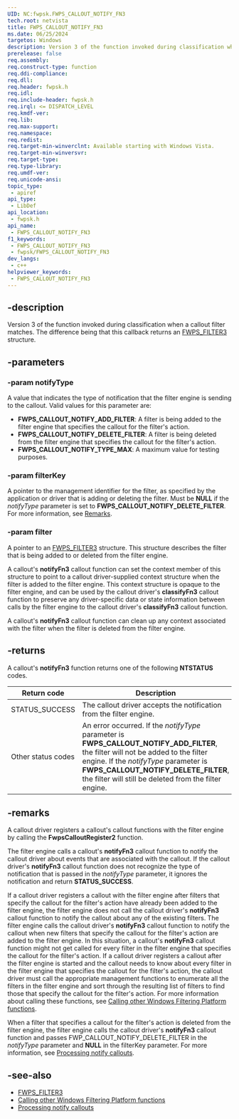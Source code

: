```yaml
---
UID: NC:fwpsk.FWPS_CALLOUT_NOTIFY_FN3
tech.root: netvista
title: FWPS_CALLOUT_NOTIFY_FN3
ms.date: 06/25/2024
targetos: Windows
description: Version 3 of the function invoked during classification when a callout filter matches.
prerelease: false
req.assembly: 
req.construct-type: function
req.ddi-compliance: 
req.dll: 
req.header: fwpsk.h
req.idl: 
req.include-header: fwpsk.h
req.irql: <= DISPATCH_LEVEL
req.kmdf-ver: 
req.lib: 
req.max-support: 
req.namespace: 
req.redist: 
req.target-min-winverclnt: Available starting with Windows Vista.
req.target-min-winversvr: 
req.target-type: 
req.type-library: 
req.umdf-ver: 
req.unicode-ansi: 
topic_type:
 - apiref
api_type:
 - LibDef
api_location:
 - fwpsk.h
api_name:
 - FWPS_CALLOUT_NOTIFY_FN3
f1_keywords:
 - FWPS_CALLOUT_NOTIFY_FN3
 - fwpsk/FWPS_CALLOUT_NOTIFY_FN3
dev_langs:
 - c++
helpviewer_keywords:
 - FWPS_CALLOUT_NOTIFY_FN3
---
```


## -description

Version 3 of the function invoked during classification when a callout filter matches. The difference being that this callback returns an [FWPS_FILTER3](/windows/win32/api/fwpstypes/ns-fwpstypes-fwps_filter3) structure.

## -parameters

### -param notifyType

A value that indicates the type of notification that the filter engine is sending to the callout. Valid values for this parameter are:

- **FWPS_CALLOUT_NOTIFY_ADD_FILTER**: A filter is being added to the filter engine that specifies the callout for the filter's action.
- **FWPS_CALLOUT_NOTIFY_DELETE_FILTER**: A filter is being deleted from the filter engine that specifies the callout for the filter's action.
- **FWPS_CALLOUT_NOTIFY_TYPE_MAX**: A maximum value for testing purposes.

### -param filterKey

A pointer to the management identifier for the filter, as specified by the application or driver that is adding or deleting the filter. Must be **NULL** if the *notifyType* parameter is set to **FWPS_CALLOUT_NOTIFY_DELETE_FILTER**. For more information, see [Remarks](#-remarks).

### -param filter

A pointer to an [FWPS_FILTER3](/windows/win32/api/fwpstypes/ns-fwpstypes-fwps_filter3) structure. This structure describes the filter that is being added to or deleted from the filter engine.

A callout's **notifyFn3** callout function can set the context member of this structure to point to a callout driver-supplied context structure when the filter is added to the filter engine. This context structure is opaque to the filter engine, and can be used by the callout driver's **classifyFn3** callout function to preserve any driver-specific data or state information between calls by the filter engine to the callout driver's **classifyFn3** callout function.

A callout's **notifyFn3** callout function can clean up any context associated with the filter when the filter is deleted from the filter engine.

## -returns

A callout's **notifyFn3** function returns one of the following **NTSTATUS** codes.

| Return code | Description |
|--|--|
| STATUS_SUCCESS | The callout driver accepts the notification from the filter engine. |
| Other status codes | An error occurred. If the *notifyType* parameter is **FWPS_CALLOUT_NOTIFY_ADD_FILTER**, the filter will not be added to the filter engine. If the *notifyType* parameter is **FWPS_CALLOUT_NOTIFY_DELETE_FILTER**, the filter will still be deleted from the filter engine. |

## -remarks

A callout driver registers a callout's callout functions with the filter engine by calling the **FwpsCalloutRegister2** function.

The filter engine calls a callout's **notifyFn3** callout function to notify the callout driver about events that are associated with the callout. If the callout driver's **notifyFn3** callout function does not recognize the type of notification that is passed in the *notifyType* parameter, it ignores the notification and return **STATUS_SUCCESS**.

If a callout driver registers a callout with the filter engine after filters that specify the callout for the filter's action have already been added to the filter engine, the filter engine does not call the callout driver's **notifyFn3** callout function to notify the callout about any of the existing filters. The filter engine calls the callout driver's **notifyFn3** callout function to notify the callout when new filters that specify the callout for the filter's action are added to the filter engine. In this situation, a callout's **notifyFn3** callout function might not get called for every filter in the filter engine that specifies the callout for the filter's action. If a callout driver registers a callout after the filter engine is started and the callout needs to know about every filter in the filter engine that specifies the callout for the filter's action, the callout driver must call the appropriate management functions to enumerate all the filters in the filter engine and sort through the resulting list of filters to find those that specify the callout for the filter's action. For more information about calling these functions, see [Calling other Windows Filtering Platform functions](/windows-hardware/drivers/network/calling-other-windows-filtering-platform-functions).

When a filter that specifies a callout for the filter's action is deleted from the filter engine, the filter engine calls the callout driver's **notifyFn3** callout function and passes FWP_CALLOUT_NOTIFY_DELETE_FILTER in the *notifyType* parameter and **NULL** in the filterKey parameter. For more information, see [Processing notify callouts](/windows-hardware/drivers/network/processing-notify-callouts).

## -see-also

- [FWPS_FILTER3](/windows/win32/api/fwpstypes/ns-fwpstypes-fwps_filter3)
- [Calling other Windows Filtering Platform functions](/windows-hardware/drivers/network/calling-other-windows-filtering-platform-functions)
- [Processing notify callouts](/windows-hardware/drivers/network/processing-notify-callouts)
